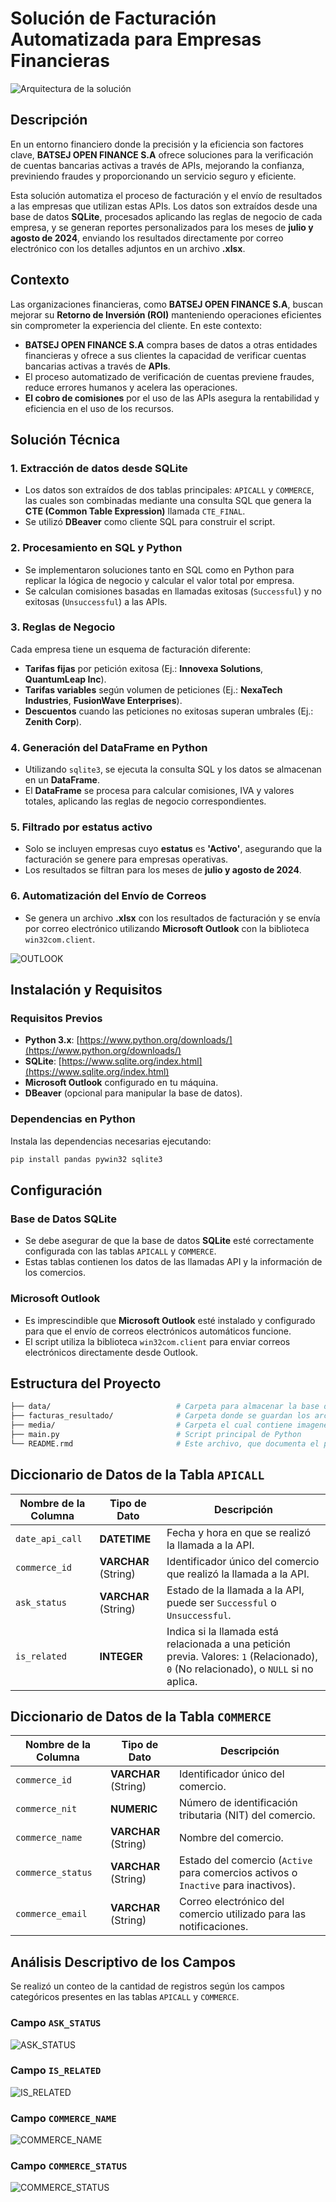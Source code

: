 # Solución de Facturación Automatizada para Empresas Financieras

![Arquitectura de la solución](media/Arquitectura_solución_bancolombia.png)


## Descripción

En un entorno financiero donde la precisión y la eficiencia son factores clave, **BATSEJ OPEN FINANCE S.A** ofrece soluciones para la verificación de cuentas bancarias activas a través de APIs, mejorando la confianza, previniendo fraudes y proporcionando un servicio seguro y eficiente.

Esta solución automatiza el proceso de facturación y el envío de resultados a las empresas que utilizan estas APIs. Los datos son extraídos desde una base de datos **SQLite**, procesados aplicando las reglas de negocio de cada empresa, y se generan reportes personalizados para los meses de **julio y agosto de 2024**, enviando los resultados directamente por correo electrónico con los detalles adjuntos en un archivo **.xlsx**.

## Contexto

Las organizaciones financieras, como **BATSEJ OPEN FINANCE S.A**, buscan mejorar su **Retorno de Inversión (ROI)** manteniendo operaciones eficientes sin comprometer la experiencia del cliente. En este contexto:

- **BATSEJ OPEN FINANCE S.A** compra bases de datos a otras entidades financieras y ofrece a sus clientes la capacidad de verificar cuentas bancarias activas a través de **APIs**.
- El proceso automatizado de verificación de cuentas previene fraudes, reduce errores humanos y acelera las operaciones.
- **El cobro de comisiones** por el uso de las APIs asegura la rentabilidad y eficiencia en el uso de los recursos.

## Solución Técnica

### 1. Extracción de datos desde SQLite
- Los datos son extraídos de dos tablas principales: `APICALL` y `COMMERCE`, las cuales son combinadas mediante una consulta SQL que genera la **CTE (Common Table Expression)** llamada `CTE_FINAL`.
- Se utilizó **DBeaver** como cliente SQL para construir el script.

### 2. Procesamiento en SQL y Python
- Se implementaron soluciones tanto en SQL como en Python para replicar la lógica de negocio y calcular el valor total por empresa.
- Se calculan comisiones basadas en llamadas exitosas (`Successful`) y no exitosas (`Unsuccessful`) a las APIs.

### 3. Reglas de Negocio
Cada empresa tiene un esquema de facturación diferente:
- **Tarifas fijas** por petición exitosa (Ej.: **Innovexa Solutions**, **QuantumLeap Inc**).
- **Tarifas variables** según volumen de peticiones (Ej.: **NexaTech Industries**, **FusionWave Enterprises**).
- **Descuentos** cuando las peticiones no exitosas superan umbrales (Ej.: **Zenith Corp**).

### 4. Generación del DataFrame en Python
- Utilizando `sqlite3`, se ejecuta la consulta SQL y los datos se almacenan en un **DataFrame**.
- El **DataFrame** se procesa para calcular comisiones, IVA y valores totales, aplicando las reglas de negocio correspondientes.

### 5. Filtrado por estatus activo
- Solo se incluyen empresas cuyo **estatus** es **'Activo'**, asegurando que la facturación se genere para empresas operativas.
- Los resultados se filtran para los meses de **julio y agosto de 2024**.

### 6. Automatización del Envío de Correos
- Se genera un archivo **.xlsx** con los resultados de facturación y se envía por correo electrónico utilizando **Microsoft Outlook** con la biblioteca `win32com.client`.

![OUTLOOK](media/outlook.png)

## Instalación y Requisitos

### Requisitos Previos
- **Python 3.x**: [https://www.python.org/downloads/](https://www.python.org/downloads/)
- **SQLite**: [https://www.sqlite.org/index.html](https://www.sqlite.org/index.html)
- **Microsoft Outlook** configurado en tu máquina.
- **DBeaver** (opcional para manipular la base de datos).

### Dependencias en Python
Instala las dependencias necesarias ejecutando:

```bash
pip install pandas pywin32 sqlite3
```
## Configuración

### Base de Datos SQLite

- Se debe asegurar de que la base de datos **SQLite** esté correctamente configurada con las tablas `APICALL` y `COMMERCE`.
- Estas tablas contienen los datos de las llamadas API y la información de los comercios.

### Microsoft Outlook

- Es imprescindible que **Microsoft Outlook** esté instalado y configurado para que el envío de correos electrónicos automáticos funcione.
- El script utiliza la biblioteca `win32com.client` para enviar correos electrónicos directamente desde Outlook.

## Estructura del Proyecto

```bash
├── data/                            # Carpeta para almacenar la base de datos SQLite
├── facturas_resultado/              # Carpeta donde se guardan los archivos .xlsx generados
├── media/                           # Carpeta el cual contiene imagenes de analisis descriptivo de los campos de las tablas APICALL y COMMERCE
├── main.py                          # Script principal de Python
└── README.rmd                       # Este archivo, que documenta el proyecto en formato RMarkdown
```

## Diccionario de Datos de la Tabla `APICALL`

| Nombre de la Columna | Tipo de Dato       | Descripción                                                                                 |
|----------------------|--------------------|---------------------------------------------------------------------------------------------|
| `date_api_call`      | **DATETIME**        | Fecha y hora en que se realizó la llamada a la API.                                          |
| `commerce_id`        | **VARCHAR** (String)| Identificador único del comercio que realizó la llamada a la API.                            |
| `ask_status`         | **VARCHAR** (String)| Estado de la llamada a la API, puede ser `Successful` o `Unsuccessful`.                      |
| `is_related`         | **INTEGER**         | Indica si la llamada está relacionada a una petición previa. Valores: `1` (Relacionado), `0` (No relacionado), o `NULL` si no aplica. |

## Diccionario de Datos de la Tabla `COMMERCE`

| Nombre de la Columna | Tipo de Dato       | Descripción                                                                                 |
|----------------------|--------------------|---------------------------------------------------------------------------------------------|
| `commerce_id`        | **VARCHAR** (String)| Identificador único del comercio.                                                           |
| `commerce_nit`       | **NUMERIC**         | Número de identificación tributaria (NIT) del comercio.                                     |
| `commerce_name`      | **VARCHAR** (String)| Nombre del comercio.                                                                        |
| `commerce_status`    | **VARCHAR** (String)| Estado del comercio (`Active` para comercios activos o `Inactive` para inactivos).           |
| `commerce_email`     | **VARCHAR** (String)| Correo electrónico del comercio utilizado para las notificaciones.                          |

## Análisis Descriptivo de los Campos

Se realizó un conteo de la cantidad de registros según los campos categóricos presentes en las tablas `APICALL` y `COMMERCE`.


### Campo `ASK_STATUS`

![ASK_STATUS](media/status.png)

### Campo `IS_RELATED`

![IS_RELATED](media/related.png)

### Campo `COMMERCE_NAME`

![COMMERCE_NAME](media/commerce_name.png)

### Campo `COMMERCE_STATUS`

![COMMERCE_STATUS](media/commerce_status.png)


